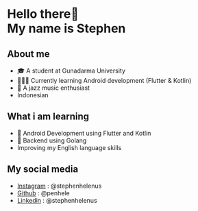 # Hello there👋 <br> My name is Stephen

## About me
- 🎓  A student at Gunadarma University  
- 👨🏻‍💻 Currently learning Android development (Flutter & Kotlin)  
- 🎺 A jazz music enthusiast
- [](https://commons.wikimedia.org/wiki/File:Flag_of_Indonesia.svg) Indonesian

## What i am learning 
- 📱 Android Development using Flutter and Kotlin   
- 🛜  Backend using Golang  
-  Improving my English language skills

## My social media
- [Instagram](https://www.instagram.com/stephenhelenus/) : @stephenhelenus
- [Github](https://github.com/penhele) : @penhele
- [Linkedin](https://www.linkedin.com/in/stephenhelenus/) : @stephenhelenus
